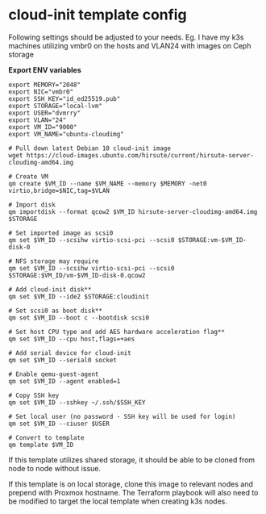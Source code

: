# cloud-init template config
Following settings should be adjusted to your needs.
Eg. I have my k3s machines utilizing vmbr0 on the hosts and VLAN24 with images on Ceph storage

**Export ENV variables**

    export MEMORY="2048"
    export NIC="vmbr0"
    export SSH_KEY="id_ed25519.pub"
    export STORAGE="local-lvm"
    export USER="dvmrry"
    export VLAN="24"
    export VM_ID="9000"
    export VM_NAME="ubuntu-cloudimg"

    # Pull down latest Debian 10 cloud-init image
    wget https://cloud-images.ubuntu.com/hirsute/current/hirsute-server-cloudimg-amd64.img
    
    # Create VM
    qm create $VM_ID --name $VM_NAME --memory $MEMORY -net0 virtio,bridge=$NIC,tag=$VLAN
    
    # Import disk
    qm importdisk --format qcow2 $VM_ID hirsute-server-cloudimg-amd64.img $STORAGE 
 
    # Set imported image as scsi0
    qm set $VM_ID --scsihw virtio-scsi-pci --scsi0 $STORAGE:vm-$VM_ID-disk-0
   
    # NFS storage may require
    qm set $VM_ID --scsihw virtio-scsi-pci --scsi0 $STORAGE:$VM_ID/vm-$VM_ID-disk-0.qcow2
    
    # Add cloud-init disk**
    qm set $VM_ID --ide2 $STORAGE:cloudinit
    
    # Set scsi0 as boot disk**
    qm set $VM_ID --boot c --bootdisk scsi0

    # Set host CPU type and add AES hardware acceleration flag**
    qm set $VM_ID --cpu host,flags=+aes

    # Add serial device for cloud-init
    qm set $VM_ID --serial0 socket

    # Enable qemu-guest-agent
    qm set $VM_ID --agent enabled=1

    # Copy SSH key
    qm set $VM_ID --sshkey ~/.ssh/$SSH_KEY

    # Set local user (no password - SSH key will be used for login)
    qm set $VM_ID --ciuser $USER
    
    # Convert to template
    qm template $VM_ID

If this template utilizes shared storage, it should be able to be cloned from node to node without issue.

If this template is on local storage, clone this image to relevant nodes and prepend with Proxmox hostname. The Terraform playbook will also need to be modified to target the local template when creating k3s nodes.
